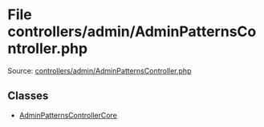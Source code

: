 File controllers/admin/AdminPatternsController.php
=========

Source: [controllers/admin/AdminPatternsController.php](https://github.com/PrestaShop/PrestaShop/blob/1.6.0.6/controllers/admin/AdminPatternsController.php)


Classes
-------

* [AdminPatternsControllerCore](class.AdminPatternsControllerCore.md)

